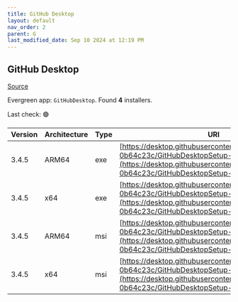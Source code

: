 ```yaml
---
title: GitHub Desktop
layout: default
nav_order: 2
parent: G
last_modified_date: Sep 10 2024 at 12:19 PM
---
```


## GitHub Desktop

[Source](https://desktop.github.com/)

Evergreen app: `GitHubDesktop`. Found **4** installers.

Last check: 🟢

| Version | Architecture | Type | URI                                                                                                                                                                                      |
| ------- | ------------ | ---- | ---------------------------------------------------------------------------------------------------------------------------------------------------------------------------------------- |
| 3.4.5   | ARM64        | exe  | [https://desktop.githubusercontent.com/releases/3.4.5-0b64c23c/GitHubDesktopSetup-arm64.exe](https://desktop.githubusercontent.com/releases/3.4.5-0b64c23c/GitHubDesktopSetup-arm64.exe) |
| 3.4.5   | x64          | exe  | [https://desktop.githubusercontent.com/releases/3.4.5-0b64c23c/GitHubDesktopSetup-x64.exe](https://desktop.githubusercontent.com/releases/3.4.5-0b64c23c/GitHubDesktopSetup-x64.exe)     |
| 3.4.5   | ARM64        | msi  | [https://desktop.githubusercontent.com/releases/3.4.5-0b64c23c/GitHubDesktopSetup-arm64.msi](https://desktop.githubusercontent.com/releases/3.4.5-0b64c23c/GitHubDesktopSetup-arm64.msi) |
| 3.4.5   | x64          | msi  | [https://desktop.githubusercontent.com/releases/3.4.5-0b64c23c/GitHubDesktopSetup-x64.msi](https://desktop.githubusercontent.com/releases/3.4.5-0b64c23c/GitHubDesktopSetup-x64.msi)     |
